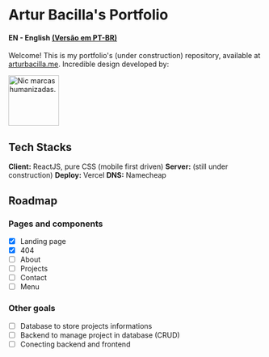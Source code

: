 # Artur Bacilla's Portfolio
#### 
#### EN - English [(Versão em PT-BR)](https://github.com/arturbacilla/arturbacilla/blob/main/README.md)
 
Welcome! This is my portfolio's (under construction) repository, available at [arturbacilla.me](https://arturbacilla.me).
Incredible design developed by:

[<picture>
  <source media="(prefers-color-scheme: light)" srcset="https://nicoleferreira.com.br/wp-content/uploads/2021/04/Ativo-46.png" width="100">
  <img alt="Nic marcas humanizadas." src="https://nicoleferreira.com.br/wp-content/uploads/2020/08/nic-logo-menu.png" width="100">
</picture>](https://nicoleferreira.com.br/)

## Tech Stacks

**Client:** ReactJS, pure CSS (mobile first driven)
**Server:** (still under construction)
**Deploy:** Vercel
**DNS:** Namecheap

## Roadmap

 ### Pages and components
 - [x] Landing page
 - [x] 404
 - [ ] About
 - [ ] Projects
 - [ ] Contact 
 - [ ] Menu
 ### Other goals
- [ ] Database to store projects informations
- [ ] Backend to manage project in database (CRUD)
- [ ] Conecting backend and frontend
